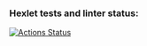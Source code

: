 ### Hexlet tests and linter status:
[![Actions Status](https://github.com/dm-g8/fullstack-javascript-project-46/actions/workflows/hexlet-check.yml/badge.svg)](https://github.com/dm-g8/fullstack-javascript-project-46/actions)